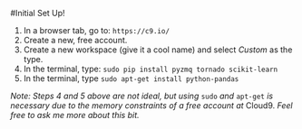 #Initial Set Up!

1. In a browser tab, go to: `https://c9.io/`
2. Create a new, free account.
3. Create a new workspace (give it a cool name) and select _Custom_ as the type.
4. In the terminal, type: `sudo pip install pyzmq tornado scikit-learn`
5. In the terminal, type `sudo apt-get install python-pandas`

_Note: Steps 4 and 5 above are not ideal, but using_ `sudo` _and_ `apt-get` _is necessary due to the memory constraints of a free account at_ Cloud9. _Feel free to ask me more about this bit._